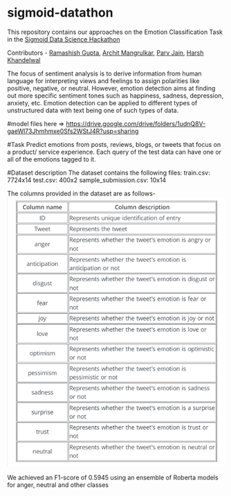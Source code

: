 # sigmoid-datathon
This repository contains our approaches on the Emotion Classification Task in the [Sigmoid Data Science Hackathon](https://www.hackerearth.com/challenges/competitive/sigmoid-data-science-hackathon-machine-learning-challenge/)

Contributors - [Ramashish Gupta](https://www.linkedin.com/in/ramashish-gupta-697508214/), [Archit Mangrulkar](https://www.linkedin.com/in/archit-mangrulkar-033327199/), [Parv Jain](https://www.linkedin.com/in/parv-jain-5a9a961bb/), [Harsh Khandelwal](https://www.linkedin.com/in/harsh16khandelwal/)

The focus of sentiment analysis is to derive information from human language for interpreting views and feelings to assign polarities like positive, negative, or neutral. However, emotion detection aims at finding out more specific sentiment tones such as happiness, sadness, depression, anxiety, etc. Emotion detection can be applied to different types of unstructured data with text being one of such types of data.

#model files here => https://drive.google.com/drive/folders/1udnQ8V-gaeWl73Jhmhmxe0Sfs2WStJ4R?usp=sharing

#Task
Predict emotions from posts, reviews, blogs, or tweets that focus on a product/ service experience. Each query of the test data can have one or all of the emotions tagged to it.

#Dataset description
The dataset contains the following files:
 train.csv: 7724x14
 test.csv: 400x2
 sample_submission.csv: 10x14
 
The columns provided in the dataset are as follows-
![image](column%20description.png)
 
<!-- 
# Sections

# Final Presentation

# Model Architecture
The Transformer Architecture used by us is shown in the figure. We used the pre-trained models released by [HuggingFace](https://huggingface.co/models).\
 -->

We achieved an F1-score of 0.5945 using an ensemble of Roberta models for anger, neutral and other classes
<!-- 
# File descriptions
 -->
